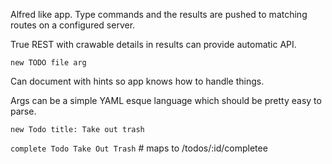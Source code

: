 Alfred like app. Type commands and the results are pushed to matching routes on a configured server.

True REST with crawable details in results can provide automatic API.

`new TODO file arg`

Can document with hints so app knows how to handle things.

Args can be a simple YAML esque language which should be pretty easy to parse.

`new Todo title: Take out trash`

`complete Todo Take Out Trash` # maps to /todos/:id/completee
